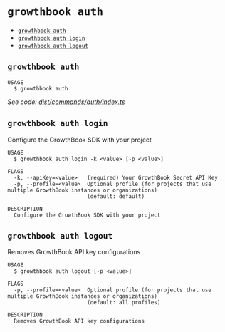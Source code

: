 `growthbook auth`
=================



* [`growthbook auth`](#growthbook-auth)
* [`growthbook auth login`](#growthbook-auth-login)
* [`growthbook auth logout`](#growthbook-auth-logout)

## `growthbook auth`

```
USAGE
  $ growthbook auth
```

_See code: [dist/commands/auth/index.ts](https://github.com/growthbook/growthbook-cli/blob/v0.0.0/dist/commands/auth/index.ts)_

## `growthbook auth login`

Configure the GrowthBook SDK with your project

```
USAGE
  $ growthbook auth login -k <value> [-p <value>]

FLAGS
  -k, --apiKey=<value>   (required) Your GrowthBook Secret API Key
  -p, --profile=<value>  Optional profile (for projects that use multiple GrowthBook instances or organizations)
                         (default: default)

DESCRIPTION
  Configure the GrowthBook SDK with your project
```

## `growthbook auth logout`

Removes GrowthBook API key configurations

```
USAGE
  $ growthbook auth logout [-p <value>]

FLAGS
  -p, --profile=<value>  Optional profile (for projects that use multiple GrowthBook instances or organizations)
                         (default: all profiles)

DESCRIPTION
  Removes GrowthBook API key configurations
```
